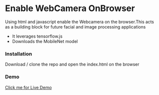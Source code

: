 # Enable WebCamera OnBrowser 

Using html and javascript enable the Webcamera on the browser.This acts as a building block for future facial and image processing applications 
  - It leverages tensorflow.js
  - Downloads the MobileNet model 
  
### Installation
Download / clone the repo and open the index.html on the browser 

### Demo
 [Click me for Live Demo](https://shivkanthbuddha.github.io/Enable-WebCam-On-Browser/index.html)

